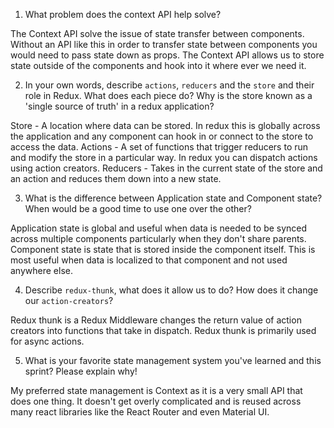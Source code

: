 1. What problem does the context API help solve?

The Context API solve the issue of state transfer between components. Without an API like this in order to transfer state between components you would need to pass state down as props. The Context API allows us to store state outside of the components and hook into it where ever we need it.

2. In your own words, describe `actions`, `reducers` and the `store` and their role in Redux. What does each piece do? Why is the store known as a 'single source of truth' in a redux application?

Store - A location where data can be stored. In redux this is globally across the application and any component can hook in or connect to the store to access the data.
Actions - A set of functions that trigger reducers to run and modify the store in a particular way. In redux you can dispatch actions using action creators.
Reducers - Takes in the current state of the store and an action and reduces them down into a new state.

3. What is the difference between Application state and Component state? When would be a good time to use one over the other?

Application state is global and useful when data is needed to be synced across multiple components particularly when they don't share parents.
Component state is state that is stored inside the component itself. This is most useful when data is localized to that component and not used anywhere else.

4. Describe `redux-thunk`, what does it allow us to do? How does it change our `action-creators`?

Redux thunk is a Redux Middleware changes the return value of action creators into functions that take in dispatch.
Redux thunk is primarily used for async actions.

5. What is your favorite state management system you've learned and this sprint? Please explain why!

My preferred state management is Context as it is a very small API that does one thing. It doesn't get overly complicated and is reused across many react libraries like the React Router and even Material UI.
